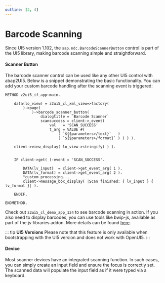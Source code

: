 ```yaml
---
outline: [2, 4]
---
```

# Barcode Scanning 

Since UI5 version 1.102, the `sap.ndc.BarcodeScannerButton` control is part of the UI5 library, making barcode scanning simple and straightforward.

#### Scanner Button

The barcode scanner control can be used like any other UI5 control with abap2UI5. Below is a snippet demonstrating the basic functionality. You can add your custom barcode handling after the scanning event is triggered:

```abap
METHOD z2ui5_if_app~main.

    data(lo_view) = z2ui5_cl_xml_view=>factory(
        )->page(
            )->barcode_scanner_button(
                dialogtitle = `Barcode Scanner`
                scansuccess = client->_event( 
                    val   = 'SCAN_SUCCESS' 
                    t_arg = VALUE #( 
                        ( `${$parameters>/text}`   )
                        ( `${$parameters>/format}` ) ) ) ).

    client->view_display( lo_view->stringify( ) ).


    IF client->get( )-event = 'SCAN_SUCCESS'.

        DATA(lv_input)  = client->get_event_arg( 1 ).
        DATA(lv_format) = client->get_event_arg( 2 ).
        "custom processing...
        client->message_box_display( |Scan finished: { lv_input } { lv_format }| ).

    ENDIF.

ENDMETHOD.
```
Check out `z2ui5_cl_demo_app_124` to see barcode scanning in action. If you also need to display barcodes, you can use tools like bwip-js, available as part of the js-libraries addon. More details can be found [here](/addons/ext_js).

::: tip **UI5 Versions**
Please note that this feature is only available when bootstrapping with the UI5 version and does not work with OpenUI5.
:::

#### Device
Most scanner devices have an integrated scanning function. In such cases, you can simply create an input field and ensure the focus is correctly set. The scanned data will populate the input field as if it were typed via a keyboard.
